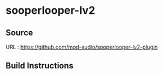 # sooperlooper-lv2

## Source
URL : https://github.com/mod-audio/sooperlooper-lv2-plugin

## Build Instructions
```sh
```
